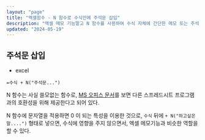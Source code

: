 ```yaml
---
layout: "page"
title: "엑셀함수 - N 함수로 수식안에 주석문 삽입"
description: "엑셀 메모 기능말고 N 함수를 사용하여 수식 자체에 간단한 메모 또는 주석문을 삽입해보기"
updated: "2024-05-19"
---
```


## 주석문 삽입

- excel
```excel
=수식 + N("주석문...")
```

N 함수는 사실 쓸모없는 함수로, [MS 오피스 문서](https://support.microsoft.com/ko-kr/office/n-%ed%95%a8%ec%88%98-a624cad1-3635-4208-b54a-29733d1278c9?ui=ko-kr&rs=ko-kr&ad=kr)를 보면 다른 스프레드시트 프로그램과의 호환성을 위해 제공한다고 되어 있다.

N 함수에 문자열을 적용하면 0 이 되는 특성을 이용한 것으로, `수식` 뒤에 `+ N("하고싶은말....")` 형태로 넣으면, 수식에 영향을 주지 않으면서, 엑셀 메모기능과 비슷한 역할을 할 수 있다.
